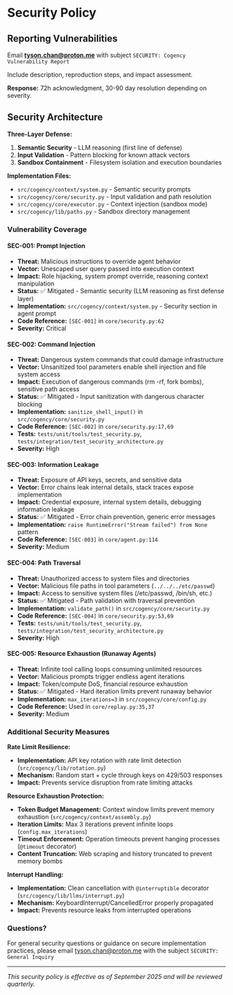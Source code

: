 # Security Policy

## Reporting Vulnerabilities

Email **tyson.chan@proton.me** with subject `SECURITY: Cogency Vulnerability Report`

Include description, reproduction steps, and impact assessment.

**Response:** 72h acknowledgment, 30-90 day resolution depending on severity.

## Security Architecture

**Three-Layer Defense:**
1. **Semantic Security** - LLM reasoning (first line of defense)  
2. **Input Validation** - Pattern blocking for known attack vectors
3. **Sandbox Containment** - Filesystem isolation and execution boundaries

**Implementation Files:**
- `src/cogency/context/system.py` - Semantic security prompts
- `src/cogency/core/security.py` - Input validation and path resolution  
- `src/cogency/core/executor.py` - Context injection (sandbox mode)
- `src/cogency/lib/paths.py` - Sandbox directory management

### Vulnerability Coverage

#### SEC-001: Prompt Injection  
- **Threat:** Malicious instructions to override agent behavior
- **Vector:** Unescaped user query passed into execution context
- **Impact:** Role hijacking, system prompt override, reasoning context manipulation
- **Status:** ✅ Mitigated - Semantic security (LLM reasoning as first defense layer)
- **Implementation:** `src/cogency/context/system.py` - Security section in agent prompt
- **Code Reference:** `[SEC-001]` in `core/security.py:62`
- **Severity:** Critical

#### SEC-002: Command Injection
- **Threat:** Dangerous system commands that could damage infrastructure  
- **Vector:** Unsanitized tool parameters enable shell injection and file system access
- **Impact:** Execution of dangerous commands (rm -rf, fork bombs), sensitive path access
- **Status:** ✅ Mitigated - Input sanitization with dangerous character blocking
- **Implementation:** `sanitize_shell_input()` in `src/cogency/core/security.py`
- **Code Reference:** `[SEC-002]` in `core/security.py:17,69`
- **Tests:** `tests/unit/tools/test_security.py`, `tests/integration/test_security_architecture.py`
- **Severity:** High

#### SEC-003: Information Leakage
- **Threat:** Exposure of API keys, secrets, and sensitive data
- **Vector:** Error chains leak internal details, stack traces expose implementation
- **Impact:** Credential exposure, internal system details, debugging information leakage
- **Status:** ✅ Mitigated - Error chain prevention, generic error messages
- **Implementation:** `raise RuntimeError("Stream failed") from None` pattern
- **Code Reference:** `[SEC-003]` in `core/agent.py:114`
- **Severity:** Medium

#### SEC-004: Path Traversal
- **Threat:** Unauthorized access to system files and directories
- **Vector:** Malicious file paths in tool parameters (`../../../etc/passwd`)
- **Impact:** Access to sensitive system files (/etc/passwd, /bin/sh, etc.)
- **Status:** ✅ Mitigated - Path validation with traversal prevention
- **Implementation:** `validate_path()` in `src/cogency/core/security.py`
- **Code Reference:** `[SEC-004]` in `core/security.py:53,69`
- **Tests:** `tests/unit/tools/test_security.py`, `tests/integration/test_security_architecture.py`
- **Severity:** High

#### SEC-005: Resource Exhaustion (Runaway Agents)
- **Threat:** Infinite tool calling loops consuming unlimited resources
- **Vector:** Malicious prompts trigger endless agent iterations
- **Impact:** Token/compute DoS, financial resource exhaustion
- **Status:** ✅ Mitigated - Hard iteration limits prevent runaway behavior
- **Implementation:** `max_iterations=3` in `src/cogency/core/config.py`
- **Code Reference:** Used in `core/replay.py:35,37`
- **Severity:** Medium

### Additional Security Measures

**Rate Limit Resilience:**
- **Implementation:** API key rotation with rate limit detection (`src/cogency/lib/rotation.py`)
- **Mechanism:** Random start + cycle through keys on 429/503 responses
- **Impact:** Prevents service disruption from rate limiting attacks

**Resource Exhaustion Protection:**  
- **Token Budget Management:** Context window limits prevent memory exhaustion (`src/cogency/context/assembly.py`)
- **Iteration Limits:** Max 3 iterations prevent infinite loops (`config.max_iterations`)
- **Timeout Enforcement:** Operation timeouts prevent hanging processes (`@timeout` decorator)
- **Content Truncation:** Web scraping and history truncated to prevent memory bombs

**Interrupt Handling:**
- **Implementation:** Clean cancellation with `@interruptible` decorator (`src/cogency/lib/llms/interrupt.py`) 
- **Mechanism:** KeyboardInterrupt/CancelledError properly propagated
- **Impact:** Prevents resource leaks from interrupted operations

### Questions?

For general security questions or guidance on secure implementation practices, please email tyson.chan@proton.me with the subject `SECURITY: General Inquiry`

---

*This security policy is effective as of September 2025 and will be reviewed quarterly.*
